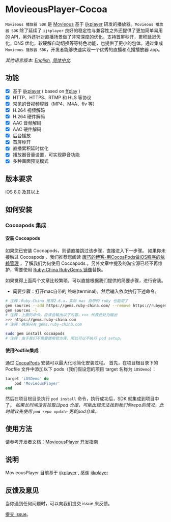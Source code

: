 # MovieousPlayer-Cocoa

`Movieous 播放器 SDK` 是 [Movieous](https://movieous.cn/) 基于 [ijkplayer](https://github.com/bilibili/ijkplayer) 研发的播放器。`Movieous 播放器 SDK` 除了延续了 `ijkplayer` 良好的稳定性与兼容性之外还提供了更加简单易用的 API，另外还针对直播场景做了非常深度的优化，支持首屏秒开，累积延迟优化，DNS 优化，软硬解自动切换等等特色功能，也提供了更小的包体。通过集成 `Movieous 播放器 SDK`，开发者能够快速实现一个优秀的直播和点播播放器 app。

*其他语言版本: [English](README.md), [简体中文](README.zh-cn.md).*

## 功能

- [x] 基于 [ijkplayer](https://github.com/Bilibili/ijkplayer) ( based on [ffplay](http://ffmpeg.org/) )
- [x] HTTP、HTTPS、RTMP 和 HLS 等协议
- [x] 常见的音视频容器（MP4、M4A、flv 等）
- [x] H.264 视频解码
- [x] H.264 硬件解码
- [x] AAC 音频解码
- [x] AAC 硬件解码
- [x] 后台播放
- [x] 首屏秒开
- [x] 直播累积延时优化
- [x] 播放器音量设置，可实现静音功能
- [x] 多种画面预览模式

## 版本要求

iOS 8.0 及其以上

## 如何安装

### Cocoapods 集成

#### 安装 Cocoapods

如果您已安装 Cocoapods，则请直接跳过该步骤，直接进入下一步骤。
如果你未接触过 Cocoapods ，我们推荐您阅读 [唐巧的博客-用CocoaPods做iOS程序的依赖管理](https://blog.devtang.com/2014/05/25/use-cocoapod-to-manage-ios-lib-dependency/ "用CocoaPods做iOS程序的依赖管理") ，了解我们为何使用 Cocoapods 。另外文章中提及的淘宝源已经不再维护，需要使用 [Ruby-China RubyGems 镜像](https://gems.ruby-china.com/)替换。

如果觉得上面两个文章比较繁琐，可以直接根据我们提供的简要步骤，进行安装。
* 简要步骤：打开mac自带的 终端(terminal)，然后输入依次执行下述命令。

```bash
# 注释：Ruby-China 推荐2.6.x，实际 mac 自带的 ruby 也能用了
gem sources --add https://gems.ruby-china.com/ --remove https://rubygems.org/
gem sources -l
# 注释：上面的命令，应该会输出以下内容，>>> 代表此处为输出
>>> https://gems.ruby-china.com
# 注释：确保只有 gems.ruby-china.com

sudo gem install cocoapods
# 注释：由于我们不需要使用官方库，所以可以不执行 pod setup。
```

#### 使用Podfile集成

通过 [CocoaPods](https://cocoapods.org/) 安装可以最大化地简化安装过程。
首先，在项目根目录下的 Podfile 文件中添加以下 pods（我们假设您的项目 target 名称为 `iOSDemo`）：

```ruby
target 'iOSDemo' do
    pod 'MovieousPlayer'
end
```

<span data-type="color" style="color:rgb(51, 51, 51)"><span data-type="background" style="background-color:rgb(255, 255, 255)">然后在项目根目录执行 </span></span>`pod install`<span data-type="color" style="color:rgb(51, 51, 51)"><span data-type="background" style="background-color:rgb(255, 255, 255)"> </span></span>命令，执行成功后，SDK 就集成到项目中了。
<em>如果长时间没有拉取过pod 仓库，可能出现无法找到我们的repo的情况，此时建议先使用 </em><code><em>pod repo update</em></code><em> 更新pod仓库。</em>

## 使用方法

请参考开发者文档：[MovieousPlayer 开发指南](https://developer.movieous.cn/#/iOS_Player)

## 说明

MovieousPlayer 目前基于 [ijkplayer](https://github.com/Bilibili/ijkplayer) , 感谢 [ijkplayer](https://github.com/Bilibili/ijkplayer)

## 反馈及意见

当你遇到任何问题时，可以向我们提交 issue 来反馈。

[提交 issue](https://github.com/movieous-team/MovieousPlayer-Cocoa-Release/issues)。